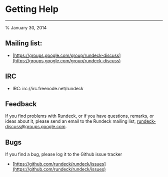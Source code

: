 # Getting Help

---


% January 30, 2014

## Mailing list:

- [https://groups.google.com/group/rundeck-discuss](https://groups.google.com/group/rundeck-discuss)

## IRC

- IRC: irc://irc.freenode.net/rundeck

## Feedback

If you find problems with Rundeck, or if you have questions, remarks, or
ideas about it, please send an email to the Rundeck mailing list,
[rundeck-discuss@groups.google.com](mailto:rundeck-discuss@groups.google.com).

## Bugs

If you find a bug, please log it to the Github issue tracker

- [https://github.com/rundeck/rundeck/issues](https://github.com/rundeck/rundeck/issues)

